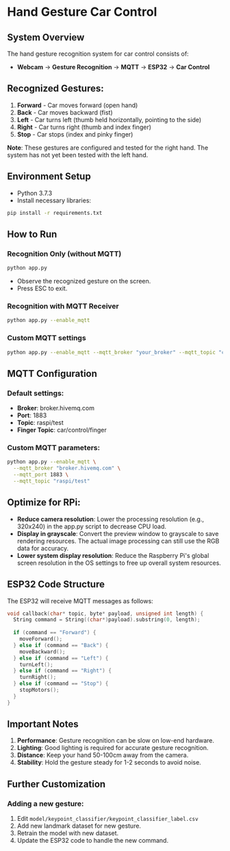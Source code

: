 # Hand Gesture Car Control

## System Overview

The hand gesture recognition system for car control consists of:
- **Webcam** $\rightarrow$ **Gesture Recognition** $\rightarrow$ **MQTT** $\rightarrow$ **ESP32** $\rightarrow$ **Car Control**

## Recognized Gestures:
1. **Forward** - Car moves forward (open hand)
2. **Back** - Car moves backward (fist)
3. **Left** - Car turns left (thumb held horizontally, pointing to the side)
4. **Right** - Car turns right (thumb and index finger)
5. **Stop** - Car stops (index and pinky finger)

**Note**: These gestures are configured and tested for the right hand. The system has not yet been tested with the left hand.

## Environment Setup

* Python 3.7.3
* Install necessary libraries:
```bash
pip install -r requirements.txt
```

## How to Run

### Recognition Only (without MQTT)
```bash
python app.py
```
- Observe the recognized gesture on the screen.
- Press ESC to exit.

### Recognition with MQTT Receiver
```bash
python app.py --enable_mqtt
```

### Custom MQTT settings
```bash
python app.py --enable_mqtt --mqtt_broker "your_broker" --mqtt_topic "custom/topic"
```

## MQTT Configuration

### Default settings:
- **Broker**: broker.hivemq.com
- **Port**: 1883  
- **Topic**: raspi/test
- **Finger Topic**: car/control/finger

### Custom MQTT parameters:
```bash
python app.py --enable_mqtt \
  --mqtt_broker "broker.hivemq.com" \
  --mqtt_port 1883 \
  --mqtt_topic "raspi/test"
```

## Optimize for RPi:

* **Reduce camera resolution**: Lower the processing resolution (e.g., 320x240) in the app.py script to decrease CPU load.
* **Display in grayscale**: Convert the preview window to grayscale to save rendering resources. The actual image processing can still use the RGB data for accuracy.
* **Lower system display resolution**: Reduce the Raspberry Pi's global screen resolution in the OS settings to free up overall system resources.

## ESP32 Code Structure

The ESP32 will receive MQTT messages as follows:
```cpp
void callback(char* topic, byte* payload, unsigned int length) {
  String command = String((char*)payload).substring(0, length);
  
  if (command == "Forward") {
    moveForward();
  } else if (command == "Back") {
    moveBackward();
  } else if (command == "Left") {
    turnLeft();
  } else if (command == "Right") {
    turnRight();
  } else if (command == "Stop") {
    stopMotors();
  }
}
```

## Important Notes

1. **Performance**: Gesture recognition can be slow on low-end hardware.
2. **Lighting**: Good lighting is required for accurate gesture recognition.
3. **Distance**: Keep your hand 50-100cm away from the camera.
4. **Stability**: Hold the gesture steady for 1-2 seconds to avoid noise.

## Further Customization

### Adding a new gesture:
1. Edit `model/keypoint_classifier/keypoint_classifier_label.csv`
2. Add new landmark dataset for new gesture.
3. Retrain the model with new dataset.
4. Update the ESP32 code to handle the new command.
